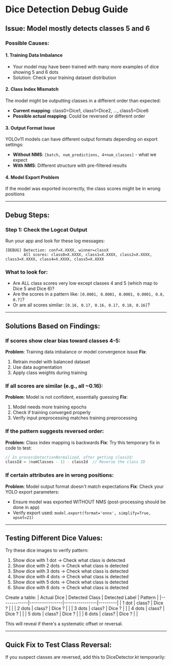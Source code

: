 # Dice Detection Debug Guide

## Issue: Model mostly detects classes 5 and 6

### Possible Causes:

#### 1. **Training Data Imbalance**
- Your model may have been trained with many more examples of dice showing 5 and 6 dots
- Solution: Check your training dataset distribution

#### 2. **Class Index Mismatch**
The model might be outputting classes in a different order than expected:
- **Current mapping**: class0=Dice1, class1=Dice2, ..., class5=Dice6
- **Possible actual mapping**: Could be reversed or different order

#### 3. **Output Format Issue**
YOLOv11 models can have different output formats depending on export settings:
- **Without NMS**: `[batch, num_predictions, 4+num_classes]` - what we expect
- **With NMS**: Different structure with pre-filtered results

#### 4. **Model Export Problem**
If the model was exported incorrectly, the class scores might be in wrong positions

---

## Debug Steps:

### Step 1: Check the Logcat Output
Run your app and look for these log messages:
```
[DEBUG] Detection: conf=X.XXXX, winner=classX
        All scores: class0=X.XXXX, class1=X.XXXX, class2=X.XXXX, class3=X.XXXX, class4=X.XXXX, class5=X.XXXX
```

### What to look for:
- Are ALL class scores very low except classes 4 and 5 (which map to Dice 5 and Dice 6)?
- Are the scores in a pattern like: `[0.0001, 0.0001, 0.0001, 0.0001, 0.8, 0.7]`?
- Or are all scores similar: `[0.16, 0.17, 0.16, 0.17, 0.18, 0.16]`?

---

## Solutions Based on Findings:

### If scores show clear bias toward classes 4-5:
**Problem**: Training data imbalance or model convergence issue
**Fix**: 
1. Retrain model with balanced dataset
2. Use data augmentation
3. Apply class weights during training

### If all scores are similar (e.g., all ~0.16):
**Problem**: Model is not confident, essentially guessing
**Fix**: 
1. Model needs more training epochs
2. Check if training converged properly
3. Verify input preprocessing matches training preprocessing

### If the pattern suggests reversed order:
**Problem**: Class index mapping is backwards
**Fix**: Try this temporary fix in code to test:

```kotlin
// In processDetectionNormalized, after getting classId:
classId = (numClasses - 1) - classId  // Reverse the class ID
```

### If certain attributes are in wrong positions:
**Problem**: Model output format doesn't match expectations
**Fix**: Check your YOLO export parameters:
- Ensure model was exported WITHOUT NMS (post-processing should be done in app)
- Verify export used: `model.export(format='onnx', simplify=True, opset=21)`

---

## Testing Different Dice Values:

Try these dice images to verify pattern:
1. Show dice with 1 dot → Check what class is detected
2. Show dice with 2 dots → Check what class is detected
3. Show dice with 3 dots → Check what class is detected
4. Show dice with 4 dots → Check what class is detected
5. Show dice with 5 dots → Check what class is detected
6. Show dice with 6 dots → Check what class is detected

Create a table:
| Actual Dice | Detected Class | Detected Label | Pattern |
|-------------|----------------|----------------|---------|
| 1 dot       | class?         | Dice ?         |         |
| 2 dots      | class?         | Dice ?         |         |
| 3 dots      | class?         | Dice ?         |         |
| 4 dots      | class?         | Dice ?         |         |
| 5 dots      | class?         | Dice ?         |         |
| 6 dots      | class?         | Dice ?         |         |

This will reveal if there's a systematic offset or reversal.

---

## Quick Fix to Test Class Reversal:

If you suspect classes are reversed, add this to DiceDetector.kt temporarily:

